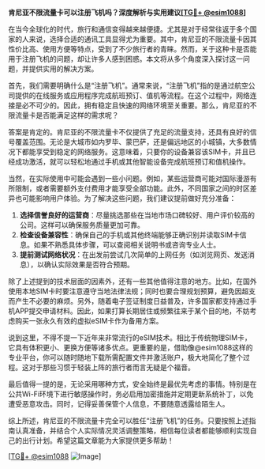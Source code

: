 **肯尼亚不限流量卡可以注册飞机吗？深度解析与实用建议[[TG💪+ @esim1088](https://t.me/s/esim1088)]**

在当今全球化的时代，旅行和通信变得越来越便捷。尤其是对于经常往返于多个国家的人来说，选择合适的通讯工具显得尤为重要。其中，肯尼亚的不限流量卡因其性价比高、使用方便等特点，受到了不少旅行者的青睐。然而，关于这种卡是否能用于注册飞机的问题，却让许多人感到困惑。本文将从多个角度深入探讨这一问题，并提供实用的解决方案。

首先，我们需要明确什么是“注册飞机”。通常来说，“注册飞机”指的是通过航空公司提供的在线服务或应用程序完成航班预订、值机等流程。在这个过程中，网络连接是必不可少的。因此，拥有稳定且快速的网络环境至关重要。那么，肯尼亚的不限流量卡是否能满足这样的需求呢？

答案是肯定的。肯尼亚的不限流量卡不仅提供了充足的流量支持，还具有良好的信号覆盖范围。无论是大城市如内罗毕、蒙巴萨，还是偏远地区的小城镇，大多数情况下都能享受到稳定的网络服务。这意味着，只要你的设备兼容该SIM卡，并且已经成功激活，就可以轻松地通过手机或其他智能设备完成航班预订和值机操作。

当然，在实际使用中可能会遇到一些小问题。例如，某些运营商可能对国际漫游有所限制，或者需要额外支付费用才能享受全部功能。此外，不同国家之间的时区差异也可能影响用户体验。为了解决这些问题，我们建议提前做好充分准备：

1. **选择信誉良好的运营商**：尽量挑选那些在当地市场口碑较好、用户评价较高的公司。这样可以确保服务质量更加可靠。
2. **检查设备兼容性**：确保自己的手机或其他终端能够正确识别并读取SIM卡信息。如果不熟悉具体步骤，可以查阅相关说明书或咨询专业人士。
3. **提前测试网络状况**：在出发前尝试几次简单的上网任务（如浏览网页、发送消息），以确认实际效果是否符合预期。

除了上述提到的技术层面的因素外，还有一些其他值得注意的地方。比如，在国外使用本地SIM卡时要注意遵守当地法律法规；同时也要合理规划预算，避免因超支而产生不必要的麻烦。另外，随着电子签证制度日益普及，许多国家都支持通过手机APP提交申请材料。因此，如果打算长期居住或频繁往来于某个目的地，不妨考虑购买一张永久有效的虚拟eSIM卡作为备用方案。

说到这里，不得不提一下近年来非常流行的eSIM技术。相比于传统物理SIM卡，它具有体积更小、更换方便等诸多优点。更重要的是，借助像@esim1088这样的专业平台，你可以随时随地下载所需配置文件并激活账户，极大地简化了整个过程。这对于那些习惯于轻装上阵的旅行者而言无疑是个福音。

最后值得一提的是，无论采用哪种方式，安全始终是最优先考虑的事情。特别是在公共Wi-Fi环境下进行敏感操作时，务必启用加密措施并定期更新系统补丁，以免遭受恶意攻击。同时，记得妥善保管个人信息，不要随意透露给陌生人。

综上所述，肯尼亚的不限流量卡完全可以胜任“注册飞机”的任务。只要按照上述指南认真准备，并结合个人实际情况灵活调整策略，相信每位读者都能够顺利实现自己的出行计划。希望这篇文章能为大家提供更多帮助！

[[TG💪+ @esim1088](https://t.me/s/esim1088) ![Image](https://i.postimg.cc/4NQfJmqS/Snipaste-2025-05-13-00-14-12.png)]